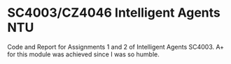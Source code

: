 # SC4003/CZ4046 Intelligent Agents NTU
Code and Report for Assignments 1 and 2 of Intelligent Agents SC4003. 
A+ for this module was achieved since I was so humble. 
